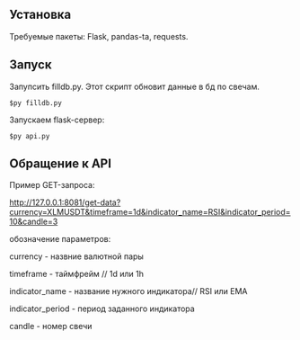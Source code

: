## Установка
Требуемые пакеты: Flask, pandas-ta, requests.
## Запуск
Запупсить filldb.py. Этот скрипт обновит данные в бд по свечам.
```
$py filldb.py
```
Запускаем flask-сервер:
```
$py api.py
```
## Обращение к API
Пример GET-запроса:

http://127.0.0.1:8081/get-data?currency=XLMUSDT&timeframe=1d&indicator_name=RSI&indicator_period=10&candle=3

обозначение параметров:

currency - назвние валютной пары

timeframe - таймфрейм // 1d или 1h

indicator_name - название нужного индикатора// RSI или EMA

indicator_period - период заданного индикатора

candle - номер свечи

